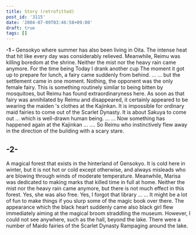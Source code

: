```yaml
---
title: Story (retrofitted)
post_id: '3115'
date: '2004-07-09T03:46:58+09:00'
draft: true
tags: []
---
```


**-1 -** Gensokyo where summer has also been living in Oita. The intense heat that hit like every day was considerably relieved. Meanwhile, Reimu was killing boredom at the shrine. Neither the mist nor the heavy rain came anymore. For the time being Today I drank another cup The moment it got up to prepare for lunch, a fairy came suddenly from behind. ... ... but the settlement came in one moment. Nothing, the opponent was the only female fairy. This is something routinely similar to being bitten by mosquitoes, but Reimu has found extraordinaryness here. As soon as that fairy was annihilated by Reimu and disappeared, it certainly appeared to be wearing the maiden 's clothes at the Kajinkan. It is impossible for ordinary maid fairies to come out of the Scarlet Dynasty. It is about Sakuya to come out ... which is well-drawn human being. ... ... Now something has happened again at the Kajinkan ... .... So Reimu who instinctively flew away in the direction of the building with a scary stare.

## -2-

A magical forest that exists in the hinterland of Gensokyo. It is cold here in winter, but it is not hot or cold except otherwise, and always misleads who are blowing through winds of moderate temperature. Meanwhile, Marisa was dedicated to making marks that killed time in full at home. Neither the mist nor the heavy rain came anymore, but there is not much effect in this forest. Yes, she was also free. Yes, I forgot that library ... ... It might be a lot of fun to make things if you slurp some of the magic book over there. The appearance which the black heart suddenly came also black girl flew immediately aiming at the magical broom straddling the museum. However, I could not see anywhere, such as the hall, beyond the lake. There were a number of Maido fairies of the Scarlet Dynasty Rampaging around the lake.

